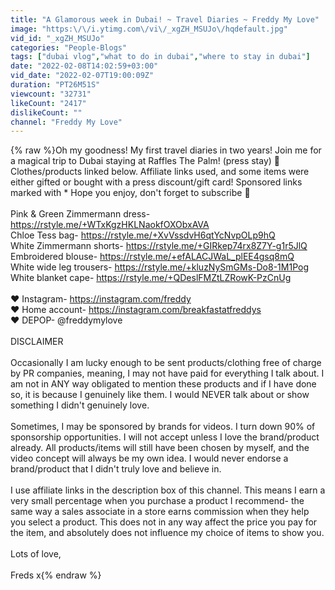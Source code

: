 ```yaml
---
title: "A Glamorous week in Dubai! ~ Travel Diaries ~ Freddy My Love"
image: "https:\/\/i.ytimg.com\/vi\/_xgZH_MSUJo\/hqdefault.jpg"
vid_id: "_xgZH_MSUJo"
categories: "People-Blogs"
tags: ["dubai vlog","what to do in dubai","where to stay in dubai"]
date: "2022-02-08T14:02:59+03:00"
vid_date: "2022-02-07T19:00:09Z"
duration: "PT26M51S"
viewcount: "32731"
likeCount: "2417"
dislikeCount: ""
channel: "Freddy My Love"
---
```

{% raw %}Oh my goodness! My first travel diaries in two years! Join me for a magical trip to Dubai staying at Raffles The Palm! (press stay) 🤍 Clothes/products linked below. Affiliate links used, and some items were either gifted or bought with a press discount/gift card! Sponsored links marked with * Hope you enjoy, don't forget to subscribe 🤍<br /><br />Pink &amp; Green Zimmermann dress- <a rel="nofollow" target="blank" href="https://rstyle.me/+WTxKgzHKLNaokfOXObxAVA">https://rstyle.me/+WTxKgzHKLNaokfOXObxAVA</a><br />Chloe Tess bag- <a rel="nofollow" target="blank" href="https://rstyle.me/+XvVssdvH6qtYcNvpOLp9hQ">https://rstyle.me/+XvVssdvH6qtYcNvpOLp9hQ</a><br />White Zimmermann shorts- <a rel="nofollow" target="blank" href="https://rstyle.me/+GIRkep74rx8Z7Y-g1r5JlQ">https://rstyle.me/+GIRkep74rx8Z7Y-g1r5JlQ</a><br />Embroidered blouse- <a rel="nofollow" target="blank" href="https://rstyle.me/+efALACJWaL_plEE4gsq8mQ">https://rstyle.me/+efALACJWaL_plEE4gsq8mQ</a><br />White wide leg trousers- <a rel="nofollow" target="blank" href="https://rstyle.me/+kluzNySmGMs-Do8-1M1Pog">https://rstyle.me/+kluzNySmGMs-Do8-1M1Pog</a><br />White blanket cape- <a rel="nofollow" target="blank" href="https://rstyle.me/+QDeslFMZtLZRowK-PzCnUg">https://rstyle.me/+QDeslFMZtLZRowK-PzCnUg</a><br /><br />♥ Instagram- <a rel="nofollow" target="blank" href="https://instagram.com/freddy">https://instagram.com/freddy</a><br />♥ Home account- <a rel="nofollow" target="blank" href="https://instagram.com/breakfastatfreddys">https://instagram.com/breakfastatfreddys</a><br />♥ DEPOP- @freddymylove<br /><br />DISCLAIMER<br /><br />Occasionally I am lucky enough to be sent products/clothing free of charge by PR companies, meaning, I may not have paid for everything I talk about. I am not in ANY way obligated to mention these products and if I have done so, it is because I genuinely like them. I would NEVER talk about or show something I didn't genuinely love.<br /><br />Sometimes, I may be sponsored by brands for videos. I turn down 90% of sponsorship opportunities. I will not accept unless I love the brand/product already. All products/items will still have been chosen by myself, and the video concept will always be my own idea. I would never endorse a brand/product that I didn't truly love and believe in.<br /><br />I use affiliate links in the description box of this channel. This means I earn a very small percentage when you purchase a product I recommend- the same way a sales associate in a store earns commission when they help you select a product. This does not in any way affect the price you pay for the item, and absolutely does not influence my choice of items to show you. <br /><br />Lots of love,<br /><br />Freds x{% endraw %}
